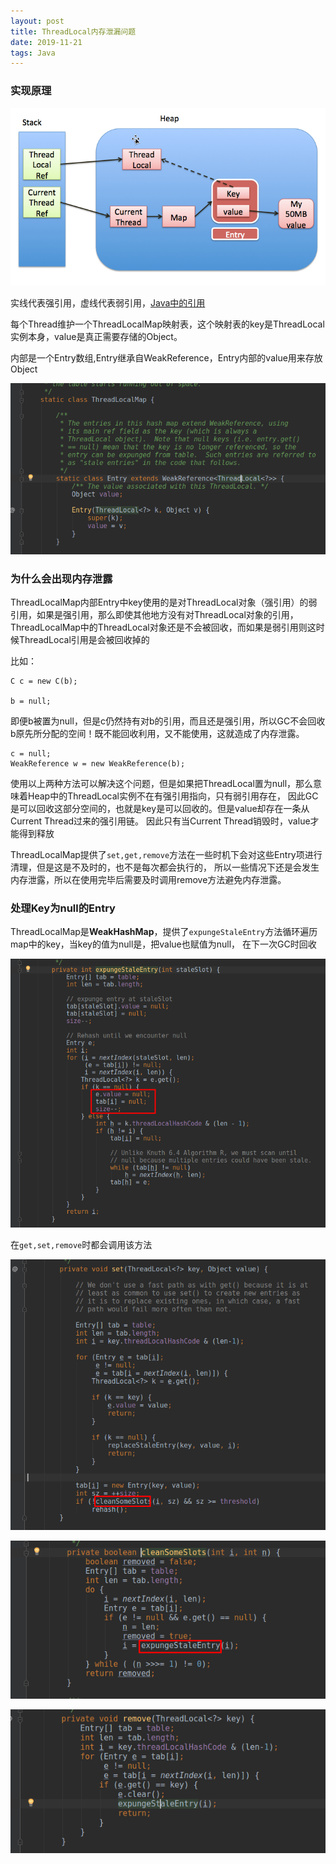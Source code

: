 ```yaml
---
layout: post
title: ThreadLocal内存泄漏问题
date: 2019-11-21
tags: Java
---
```


### **实现原理**

![](/images/posts/threadLocal/a1.jpg)

实线代表强引用，虚线代表弱引用，[Java中的引用](../../../2019/11/JavaReference/)

每个Thread维护一个ThreadLocalMap映射表，这个映射表的key是ThreadLocal实例本身，value是真正需要存储的Object。

内部是一个Entry数组,Entry继承自WeakReference，Entry内部的value用来存放Object

![](/images/posts/threadLocal/a2.png)

### **为什么会出现内存泄露**

ThreadLocalMap内部Entry中key使用的是对ThreadLocal对象（强引用）的弱引用，如果是强引用，那么即使其他地方没有对ThreadLocal对象的引用，
ThreadLocalMap中的ThreadLocal对象还是不会被回收，而如果是弱引用则这时候ThreadLocal引用是会被回收掉的

比如：

```
C c = new C(b);

b = null;
```

即便b被置为null，但是c仍然持有对b的引用，而且还是强引用，所以GC不会回收b原先所分配的空间！既不能回收利用，又不能使用，这就造成了内存泄露。

```
c = null;
WeakReference w = new WeakReference(b);
```

使用以上两种方法可以解决这个问题，但是如果把ThreadLocal置为null，那么意味着Heap中的ThreadLocal实例不在有强引用指向，只有弱引用存在，
因此GC是可以回收这部分空间的，也就是key是可以回收的。但是value却存在一条从Current Thread过来的强引用链。
因此只有当Current Thread销毁时，value才能得到释放

ThreadLocalMap提供了```set,get,remove```方法在一些时机下会对这些Entry项进行清理，但是这是不及时的，也不是每次都会执行的，
所以一些情况下还是会发生内存泄露，所以在使用完毕后需要及时调用remove方法避免内存泄露。

### **处理Key为null的Entry**

ThreadLocalMap是**WeakHashMap**，提供了```expungeStaleEntry```方法循环遍历map中的key，当key的值为null是，把value也赋值为null，
在下一次GC时回收

![](/images/posts/threadLocal/a4.png)

在```get,set,remove```时都会调用该方法

![](/images/posts/threadLocal/a6.png)

![](/images/posts/threadLocal/a5.png)

![](/images/posts/threadLocal/a7.png)

